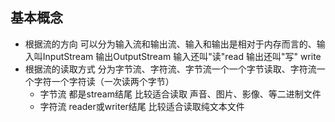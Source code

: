 ## 基本概念
  * 根据流的方向  可以分为输入流和输出流、输入和输出是相对于内存而言的、输入叫InputStream 输出OutputStream 输入还叫"读"read 输出还叫"写" write
  * 根据流的读取方式 分为字节流、字符流、字节流一个一个字节读取、字符流一个字符一个字符读（一次读两个字节）
    * 字节流 都是stream结尾 比较适合读取 声音、图片、影像、等二进制文件
    * 字符流 reader或writer结尾  比较适合读取纯文本文件

